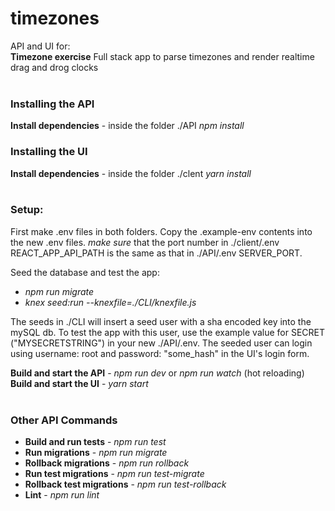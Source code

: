 # timezones

API and UI for:\
**Timezone exercise** 
Full stack app to parse timezones and render realtime drag and drog clocks
<br></br>
### Installing the API
**Install dependencies** - inside the folder ./API *npm install*

### Installing the UI
**Install dependencies** - inside the folder ./clent *yarn install*
<br></br>
### Setup:
First make .env files in both folders. Copy the .example-env contents into the new .env files.
*make sure* that the port number in ./client/.env REACT_APP_API_PATH is the same as that in ./API/.env SERVER_PORT.  

Seed the database and test the app:

- *npm run migrate*
- *knex seed:run --knexfile=./CLI/knexfile.js*

The seeds in ./CLI will insert a seed user with a sha encoded key into the mySQL db.
To test the app with this user, use the example value for SECRET ("MYSECRETSTRING") in your new ./API/.env. The seeded user can login using username: root and password: "some_hash" in the UI's login form.

**Build and start the API** - *npm run dev* or *npm run watch* (hot reloading)  
**Build and start the UI** - *yarn start* 
<br></br>
### Other API Commands

- **Build and run tests** - *npm run test*
- **Run migrations** - *npm run migrate*
- **Rollback migrations** - *npm run rollback*
- **Run test migrations** - *npm run test-migrate*
- **Rollback test migrations** - *npm run test-rollback*
- **Lint** - *npm run lint*

